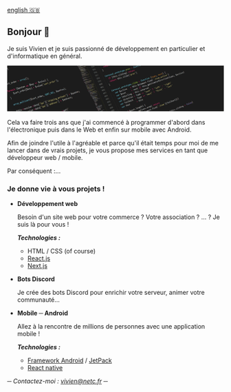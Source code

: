 [english 🇬🇧](https://github.com/Choucroute-melba/Choucroute-melba/blob/master/README.md)

## Bonjour 👋

Je suis Vivien et je suis passionné de développement en particulier et d'informatique en général.

![codeImg.jpg](codeImg.png)

Cela va faire trois ans que j'ai commencé à programmer d'abord dans l'électronique puis dans le Web et enfin sur mobile avec Android.

Afin de joindre l'utile à l'agréable et parce qu'il était temps pour moi de me lancer dans de vrais projets, je vous propose mes services en tant que développeur web / mobile.

Par conséquent :...

### Je donne vie à vous projets !

- **Développement web**

  Besoin d'un site web pour votre commerce ? Votre association ? ... ? Je suis là pour vous !

  _**Technologies :**_
  - HTML / CSS (of course)
  - [React.js](https://reactjs.org/)
  - [Next.js](https://nextjs.org/)
- **Bots Discord**

  Je crée des bots Discord pour enrichir votre serveur, animer votre communauté...
- **Mobile ─ Android**

  Allez à la rencontre de millions de personnes avec une application mobile !

  _**Technologies :**_
  - [Framework Android](https://developer.android.com/) / [JetPack](https://developer.android.com/jetpack)
  - [React native](https://reactnative.dev/)

*─ Contactez-moi : vivien@netc.fr ─*

<!--
**Choucroute-melba/Choucroute-melba** is a ✨ _special_ ✨ repository because its `README.md` (this file) appears on your GitHub profile.

Here are some ideas to get you started:

- 🔭 I’m currently working on ...
- 🌱 I’m currently learning ...
- 👯 I’m looking to collaborate on ...
- 🤔 I’m looking for help with ...
- 💬 Ask me about ...
- 📫 How to reach me: ...
- 😄 Pronouns: ...
- ⚡ Fun fact: ...
-->
